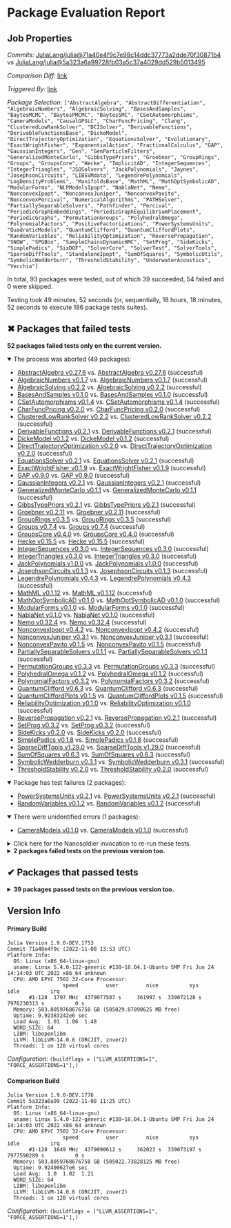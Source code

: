# Package Evaluation Report

## Job Properties

*Commits:* [JuliaLang/julia@71a40e4f9c7e98c14ddc37773a2dde70f30871b4](https://github.com/JuliaLang/julia/commit/71a40e4f9c7e98c14ddc37773a2dde70f30871b4) vs [JuliaLang/julia@5a323a6a99728fb03a5c37a4029dd529b5013495](https://github.com/JuliaLang/julia/commit/5a323a6a99728fb03a5c37a4029dd529b5013495)

*Comparison Diff:* [link](https://github.com/JuliaLang/julia/compare/5a323a6a99728fb03a5c37a4029dd529b5013495..71a40e4f9c7e98c14ddc37773a2dde70f30871b4)

*Triggered By:* [link](https://github.com/JuliaLang/julia/pull/44527#issuecomment-1307259868)

*Package Selection:* `["AbstractAlgebra", "AbstractDifferentiation", "AlgebraicNumbers", "AlgebraicSolving", "BasesAndSamples", "BaytesMCMC", "BaytesPMCMC", "BaytesSMC", "CSetAutomorphisms", "CameraModels", "CausalGPSLC", "CharFuncPricing", "Clang", "ClusteredLowRankSolver", "DCISolver", "DerivableFunctions", "DerivableFunctionsBase", "DickeModel", "DirectTrajectoryOptimization", "EquationsSolver", "Evolutionary", "ExactWrightFisher", "ExponentialAction", "FractionalCalculus", "GAP", "GaussianIntegers", "Gen", "GenParticleFilters", "GeneralizedMonteCarlo", "GibbsTypePriors", "Groebner", "GroupRings", "Groups", "GroupsCore", "Hecke", "ImplicitAD", "IntegerSequences", "IntegerTriangles", "JSOSolvers", "JackPolynomials", "Jaynes", "JosephsonCircuits", "LIBSVMdata", "LegendrePolynomials", "LogDensityProblems", "ManifoldsBase", "MathML", "MathOptSymbolicAD", "ModularForms", "NLPModelsIpopt", "NablaNet", "Nemo", "NonconvexIpopt", "NonconvexJuniper", "NonconvexPavito", "NonconvexPercival", "NumericalAlgorithms", "PATHSolver", "PartiallySeparableSolvers", "Pathfinder", "Percival", "PeriodicGraphEmbeddings", "PeriodicGraphEquilibriumPlacement", "PeriodicGraphs", "PermutationGroups", "PolyhedralOmega", "PolynomialFactors", "PositiveFactorizations", "PowerSystemsUnits", "QuadraticModels", "QuantumClifford", "QuantumCliffordPlots", "RandomVariables", "ReliabilityOptimization", "ReversePropagation", "SNOW", "SPGBox", "SampleChainsDynamicHMC", "SetProg", "SideKicks", "SimplePadics", "SixDOF", "SolverCore", "SolverTest", "SolverTools", "SparseDiffTools", "StandaloneIpopt", "SumOfSquares", "SymbolicUtils", "SymbolicWedderburn", "ThresholdStability", "UnderwaterAcoustics", "Vecchia"]`

In total, 93 packages were tested, out of which 39 succeeded, 54 failed and 0 were skipped.

Testing took 49 minutes, 52 seconds (or, sequentially, 18 hours, 18 minutes, 52 seconds to execute 186 package tests suites).


## ✖ Packages that failed tests

**52 packages failed tests only on the current version.**

<details open><summary>The process was aborted (49 packages):</summary>
<p>


- [AbstractAlgebra v0.27.6](https://s3.amazonaws.com/julialang-reports/nanosoldier/pkgeval/by_hash/71a40e4_vs_5a323a6/AbstractAlgebra.primary.log) vs. [AbstractAlgebra v0.27.6](https://s3.amazonaws.com/julialang-reports/nanosoldier/pkgeval/by_hash/71a40e4_vs_5a323a6/AbstractAlgebra.against.log) (successful)
- [AlgebraicNumbers v0.1.7](https://s3.amazonaws.com/julialang-reports/nanosoldier/pkgeval/by_hash/71a40e4_vs_5a323a6/AlgebraicNumbers.primary.log) vs. [AlgebraicNumbers v0.1.7](https://s3.amazonaws.com/julialang-reports/nanosoldier/pkgeval/by_hash/71a40e4_vs_5a323a6/AlgebraicNumbers.against.log) (successful)
- [AlgebraicSolving v0.2.2](https://s3.amazonaws.com/julialang-reports/nanosoldier/pkgeval/by_hash/71a40e4_vs_5a323a6/AlgebraicSolving.primary.log) vs. [AlgebraicSolving v0.2.2](https://s3.amazonaws.com/julialang-reports/nanosoldier/pkgeval/by_hash/71a40e4_vs_5a323a6/AlgebraicSolving.against.log) (successful)
- [BasesAndSamples v0.1.0](https://s3.amazonaws.com/julialang-reports/nanosoldier/pkgeval/by_hash/71a40e4_vs_5a323a6/BasesAndSamples.primary.log) vs. [BasesAndSamples v0.1.0](https://s3.amazonaws.com/julialang-reports/nanosoldier/pkgeval/by_hash/71a40e4_vs_5a323a6/BasesAndSamples.against.log) (successful)
- [CSetAutomorphisms v0.1.4](https://s3.amazonaws.com/julialang-reports/nanosoldier/pkgeval/by_hash/71a40e4_vs_5a323a6/CSetAutomorphisms.primary.log) vs. [CSetAutomorphisms v0.1.4](https://s3.amazonaws.com/julialang-reports/nanosoldier/pkgeval/by_hash/71a40e4_vs_5a323a6/CSetAutomorphisms.against.log) (successful)
- [CharFuncPricing v0.2.0](https://s3.amazonaws.com/julialang-reports/nanosoldier/pkgeval/by_hash/71a40e4_vs_5a323a6/CharFuncPricing.primary.log) vs. [CharFuncPricing v0.2.0](https://s3.amazonaws.com/julialang-reports/nanosoldier/pkgeval/by_hash/71a40e4_vs_5a323a6/CharFuncPricing.against.log) (successful)
- [ClusteredLowRankSolver v0.2.2](https://s3.amazonaws.com/julialang-reports/nanosoldier/pkgeval/by_hash/71a40e4_vs_5a323a6/ClusteredLowRankSolver.primary.log) vs. [ClusteredLowRankSolver v0.2.2](https://s3.amazonaws.com/julialang-reports/nanosoldier/pkgeval/by_hash/71a40e4_vs_5a323a6/ClusteredLowRankSolver.against.log) (successful)
- [DerivableFunctions v0.2.1](https://s3.amazonaws.com/julialang-reports/nanosoldier/pkgeval/by_hash/71a40e4_vs_5a323a6/DerivableFunctions.primary.log) vs. [DerivableFunctions v0.2.1](https://s3.amazonaws.com/julialang-reports/nanosoldier/pkgeval/by_hash/71a40e4_vs_5a323a6/DerivableFunctions.against.log) (successful)
- [DickeModel v0.1.2](https://s3.amazonaws.com/julialang-reports/nanosoldier/pkgeval/by_hash/71a40e4_vs_5a323a6/DickeModel.primary.log) vs. [DickeModel v0.1.2](https://s3.amazonaws.com/julialang-reports/nanosoldier/pkgeval/by_hash/71a40e4_vs_5a323a6/DickeModel.against.log) (successful)
- [DirectTrajectoryOptimization v0.2.0](https://s3.amazonaws.com/julialang-reports/nanosoldier/pkgeval/by_hash/71a40e4_vs_5a323a6/DirectTrajectoryOptimization.primary.log) vs. [DirectTrajectoryOptimization v0.2.0](https://s3.amazonaws.com/julialang-reports/nanosoldier/pkgeval/by_hash/71a40e4_vs_5a323a6/DirectTrajectoryOptimization.against.log) (successful)
- [EquationsSolver v0.2.1](https://s3.amazonaws.com/julialang-reports/nanosoldier/pkgeval/by_hash/71a40e4_vs_5a323a6/EquationsSolver.primary.log) vs. [EquationsSolver v0.2.1](https://s3.amazonaws.com/julialang-reports/nanosoldier/pkgeval/by_hash/71a40e4_vs_5a323a6/EquationsSolver.against.log) (successful)
- [ExactWrightFisher v0.1.9](https://s3.amazonaws.com/julialang-reports/nanosoldier/pkgeval/by_hash/71a40e4_vs_5a323a6/ExactWrightFisher.primary.log) vs. [ExactWrightFisher v0.1.9](https://s3.amazonaws.com/julialang-reports/nanosoldier/pkgeval/by_hash/71a40e4_vs_5a323a6/ExactWrightFisher.against.log) (successful)
- [GAP v0.9.0](https://s3.amazonaws.com/julialang-reports/nanosoldier/pkgeval/by_hash/71a40e4_vs_5a323a6/GAP.primary.log) vs. [GAP v0.9.0](https://s3.amazonaws.com/julialang-reports/nanosoldier/pkgeval/by_hash/71a40e4_vs_5a323a6/GAP.against.log) (successful)
- [GaussianIntegers v0.2.1](https://s3.amazonaws.com/julialang-reports/nanosoldier/pkgeval/by_hash/71a40e4_vs_5a323a6/GaussianIntegers.primary.log) vs. [GaussianIntegers v0.2.1](https://s3.amazonaws.com/julialang-reports/nanosoldier/pkgeval/by_hash/71a40e4_vs_5a323a6/GaussianIntegers.against.log) (successful)
- [GeneralizedMonteCarlo v0.1.1](https://s3.amazonaws.com/julialang-reports/nanosoldier/pkgeval/by_hash/71a40e4_vs_5a323a6/GeneralizedMonteCarlo.primary.log) vs. [GeneralizedMonteCarlo v0.1.1](https://s3.amazonaws.com/julialang-reports/nanosoldier/pkgeval/by_hash/71a40e4_vs_5a323a6/GeneralizedMonteCarlo.against.log) (successful)
- [GibbsTypePriors v0.2.1](https://s3.amazonaws.com/julialang-reports/nanosoldier/pkgeval/by_hash/71a40e4_vs_5a323a6/GibbsTypePriors.primary.log) vs. [GibbsTypePriors v0.2.1](https://s3.amazonaws.com/julialang-reports/nanosoldier/pkgeval/by_hash/71a40e4_vs_5a323a6/GibbsTypePriors.against.log) (successful)
- [Groebner v0.2.11](https://s3.amazonaws.com/julialang-reports/nanosoldier/pkgeval/by_hash/71a40e4_vs_5a323a6/Groebner.primary.log) vs. [Groebner v0.2.11](https://s3.amazonaws.com/julialang-reports/nanosoldier/pkgeval/by_hash/71a40e4_vs_5a323a6/Groebner.against.log) (successful)
- [GroupRings v0.3.5](https://s3.amazonaws.com/julialang-reports/nanosoldier/pkgeval/by_hash/71a40e4_vs_5a323a6/GroupRings.primary.log) vs. [GroupRings v0.3.5](https://s3.amazonaws.com/julialang-reports/nanosoldier/pkgeval/by_hash/71a40e4_vs_5a323a6/GroupRings.against.log) (successful)
- [Groups v0.7.4](https://s3.amazonaws.com/julialang-reports/nanosoldier/pkgeval/by_hash/71a40e4_vs_5a323a6/Groups.primary.log) vs. [Groups v0.7.4](https://s3.amazonaws.com/julialang-reports/nanosoldier/pkgeval/by_hash/71a40e4_vs_5a323a6/Groups.against.log) (successful)
- [GroupsCore v0.4.0](https://s3.amazonaws.com/julialang-reports/nanosoldier/pkgeval/by_hash/71a40e4_vs_5a323a6/GroupsCore.primary.log) vs. [GroupsCore v0.4.0](https://s3.amazonaws.com/julialang-reports/nanosoldier/pkgeval/by_hash/71a40e4_vs_5a323a6/GroupsCore.against.log) (successful)
- [Hecke v0.15.5](https://s3.amazonaws.com/julialang-reports/nanosoldier/pkgeval/by_hash/71a40e4_vs_5a323a6/Hecke.primary.log) vs. [Hecke v0.15.5](https://s3.amazonaws.com/julialang-reports/nanosoldier/pkgeval/by_hash/71a40e4_vs_5a323a6/Hecke.against.log) (successful)
- [IntegerSequences v0.3.0](https://s3.amazonaws.com/julialang-reports/nanosoldier/pkgeval/by_hash/71a40e4_vs_5a323a6/IntegerSequences.primary.log) vs. [IntegerSequences v0.3.0](https://s3.amazonaws.com/julialang-reports/nanosoldier/pkgeval/by_hash/71a40e4_vs_5a323a6/IntegerSequences.against.log) (successful)
- [IntegerTriangles v0.3.0](https://s3.amazonaws.com/julialang-reports/nanosoldier/pkgeval/by_hash/71a40e4_vs_5a323a6/IntegerTriangles.primary.log) vs. [IntegerTriangles v0.3.0](https://s3.amazonaws.com/julialang-reports/nanosoldier/pkgeval/by_hash/71a40e4_vs_5a323a6/IntegerTriangles.against.log) (successful)
- [JackPolynomials v1.0.0](https://s3.amazonaws.com/julialang-reports/nanosoldier/pkgeval/by_hash/71a40e4_vs_5a323a6/JackPolynomials.primary.log) vs. [JackPolynomials v1.0.0](https://s3.amazonaws.com/julialang-reports/nanosoldier/pkgeval/by_hash/71a40e4_vs_5a323a6/JackPolynomials.against.log) (successful)
- [JosephsonCircuits v0.1.3](https://s3.amazonaws.com/julialang-reports/nanosoldier/pkgeval/by_hash/71a40e4_vs_5a323a6/JosephsonCircuits.primary.log) vs. [JosephsonCircuits v0.1.3](https://s3.amazonaws.com/julialang-reports/nanosoldier/pkgeval/by_hash/71a40e4_vs_5a323a6/JosephsonCircuits.against.log) (successful)
- [LegendrePolynomials v0.4.3](https://s3.amazonaws.com/julialang-reports/nanosoldier/pkgeval/by_hash/71a40e4_vs_5a323a6/LegendrePolynomials.primary.log) vs. [LegendrePolynomials v0.4.3](https://s3.amazonaws.com/julialang-reports/nanosoldier/pkgeval/by_hash/71a40e4_vs_5a323a6/LegendrePolynomials.against.log) (successful)
- [MathML v0.1.12](https://s3.amazonaws.com/julialang-reports/nanosoldier/pkgeval/by_hash/71a40e4_vs_5a323a6/MathML.primary.log) vs. [MathML v0.1.12](https://s3.amazonaws.com/julialang-reports/nanosoldier/pkgeval/by_hash/71a40e4_vs_5a323a6/MathML.against.log) (successful)
- [MathOptSymbolicAD v0.1.0](https://s3.amazonaws.com/julialang-reports/nanosoldier/pkgeval/by_hash/71a40e4_vs_5a323a6/MathOptSymbolicAD.primary.log) vs. [MathOptSymbolicAD v0.1.0](https://s3.amazonaws.com/julialang-reports/nanosoldier/pkgeval/by_hash/71a40e4_vs_5a323a6/MathOptSymbolicAD.against.log) (successful)
- [ModularForms v0.1.0](https://s3.amazonaws.com/julialang-reports/nanosoldier/pkgeval/by_hash/71a40e4_vs_5a323a6/ModularForms.primary.log) vs. [ModularForms v0.1.0](https://s3.amazonaws.com/julialang-reports/nanosoldier/pkgeval/by_hash/71a40e4_vs_5a323a6/ModularForms.against.log) (successful)
- [NablaNet v0.1.0](https://s3.amazonaws.com/julialang-reports/nanosoldier/pkgeval/by_hash/71a40e4_vs_5a323a6/NablaNet.primary.log) vs. [NablaNet v0.1.0](https://s3.amazonaws.com/julialang-reports/nanosoldier/pkgeval/by_hash/71a40e4_vs_5a323a6/NablaNet.against.log) (successful)
- [Nemo v0.32.4](https://s3.amazonaws.com/julialang-reports/nanosoldier/pkgeval/by_hash/71a40e4_vs_5a323a6/Nemo.primary.log) vs. [Nemo v0.32.4](https://s3.amazonaws.com/julialang-reports/nanosoldier/pkgeval/by_hash/71a40e4_vs_5a323a6/Nemo.against.log) (successful)
- [NonconvexIpopt v0.4.2](https://s3.amazonaws.com/julialang-reports/nanosoldier/pkgeval/by_hash/71a40e4_vs_5a323a6/NonconvexIpopt.primary.log) vs. [NonconvexIpopt v0.4.2](https://s3.amazonaws.com/julialang-reports/nanosoldier/pkgeval/by_hash/71a40e4_vs_5a323a6/NonconvexIpopt.against.log) (successful)
- [NonconvexJuniper v0.3.1](https://s3.amazonaws.com/julialang-reports/nanosoldier/pkgeval/by_hash/71a40e4_vs_5a323a6/NonconvexJuniper.primary.log) vs. [NonconvexJuniper v0.3.1](https://s3.amazonaws.com/julialang-reports/nanosoldier/pkgeval/by_hash/71a40e4_vs_5a323a6/NonconvexJuniper.against.log) (successful)
- [NonconvexPavito v0.1.5](https://s3.amazonaws.com/julialang-reports/nanosoldier/pkgeval/by_hash/71a40e4_vs_5a323a6/NonconvexPavito.primary.log) vs. [NonconvexPavito v0.1.5](https://s3.amazonaws.com/julialang-reports/nanosoldier/pkgeval/by_hash/71a40e4_vs_5a323a6/NonconvexPavito.against.log) (successful)
- [PartiallySeparableSolvers v0.1.1](https://s3.amazonaws.com/julialang-reports/nanosoldier/pkgeval/by_hash/71a40e4_vs_5a323a6/PartiallySeparableSolvers.primary.log) vs. [PartiallySeparableSolvers v0.1.1](https://s3.amazonaws.com/julialang-reports/nanosoldier/pkgeval/by_hash/71a40e4_vs_5a323a6/PartiallySeparableSolvers.against.log) (successful)
- [PermutationGroups v0.3.3](https://s3.amazonaws.com/julialang-reports/nanosoldier/pkgeval/by_hash/71a40e4_vs_5a323a6/PermutationGroups.primary.log) vs. [PermutationGroups v0.3.3](https://s3.amazonaws.com/julialang-reports/nanosoldier/pkgeval/by_hash/71a40e4_vs_5a323a6/PermutationGroups.against.log) (successful)
- [PolyhedralOmega v0.1.2](https://s3.amazonaws.com/julialang-reports/nanosoldier/pkgeval/by_hash/71a40e4_vs_5a323a6/PolyhedralOmega.primary.log) vs. [PolyhedralOmega v0.1.2](https://s3.amazonaws.com/julialang-reports/nanosoldier/pkgeval/by_hash/71a40e4_vs_5a323a6/PolyhedralOmega.against.log) (successful)
- [PolynomialFactors v0.3.2](https://s3.amazonaws.com/julialang-reports/nanosoldier/pkgeval/by_hash/71a40e4_vs_5a323a6/PolynomialFactors.primary.log) vs. [PolynomialFactors v0.3.2](https://s3.amazonaws.com/julialang-reports/nanosoldier/pkgeval/by_hash/71a40e4_vs_5a323a6/PolynomialFactors.against.log) (successful)
- [QuantumClifford v0.6.3](https://s3.amazonaws.com/julialang-reports/nanosoldier/pkgeval/by_hash/71a40e4_vs_5a323a6/QuantumClifford.primary.log) vs. [QuantumClifford v0.6.3](https://s3.amazonaws.com/julialang-reports/nanosoldier/pkgeval/by_hash/71a40e4_vs_5a323a6/QuantumClifford.against.log) (successful)
- [QuantumCliffordPlots v0.1.5](https://s3.amazonaws.com/julialang-reports/nanosoldier/pkgeval/by_hash/71a40e4_vs_5a323a6/QuantumCliffordPlots.primary.log) vs. [QuantumCliffordPlots v0.1.5](https://s3.amazonaws.com/julialang-reports/nanosoldier/pkgeval/by_hash/71a40e4_vs_5a323a6/QuantumCliffordPlots.against.log) (successful)
- [ReliabilityOptimization v0.1.0](https://s3.amazonaws.com/julialang-reports/nanosoldier/pkgeval/by_hash/71a40e4_vs_5a323a6/ReliabilityOptimization.primary.log) vs. [ReliabilityOptimization v0.1.0](https://s3.amazonaws.com/julialang-reports/nanosoldier/pkgeval/by_hash/71a40e4_vs_5a323a6/ReliabilityOptimization.against.log) (successful)
- [ReversePropagation v0.2.1](https://s3.amazonaws.com/julialang-reports/nanosoldier/pkgeval/by_hash/71a40e4_vs_5a323a6/ReversePropagation.primary.log) vs. [ReversePropagation v0.2.1](https://s3.amazonaws.com/julialang-reports/nanosoldier/pkgeval/by_hash/71a40e4_vs_5a323a6/ReversePropagation.against.log) (successful)
- [SetProg v0.3.2](https://s3.amazonaws.com/julialang-reports/nanosoldier/pkgeval/by_hash/71a40e4_vs_5a323a6/SetProg.primary.log) vs. [SetProg v0.3.2](https://s3.amazonaws.com/julialang-reports/nanosoldier/pkgeval/by_hash/71a40e4_vs_5a323a6/SetProg.against.log) (successful)
- [SideKicks v0.2.0](https://s3.amazonaws.com/julialang-reports/nanosoldier/pkgeval/by_hash/71a40e4_vs_5a323a6/SideKicks.primary.log) vs. [SideKicks v0.2.0](https://s3.amazonaws.com/julialang-reports/nanosoldier/pkgeval/by_hash/71a40e4_vs_5a323a6/SideKicks.against.log) (successful)
- [SimplePadics v0.1.8](https://s3.amazonaws.com/julialang-reports/nanosoldier/pkgeval/by_hash/71a40e4_vs_5a323a6/SimplePadics.primary.log) vs. [SimplePadics v0.1.8](https://s3.amazonaws.com/julialang-reports/nanosoldier/pkgeval/by_hash/71a40e4_vs_5a323a6/SimplePadics.against.log) (successful)
- [SparseDiffTools v1.29.0](https://s3.amazonaws.com/julialang-reports/nanosoldier/pkgeval/by_hash/71a40e4_vs_5a323a6/SparseDiffTools.primary.log) vs. [SparseDiffTools v1.29.0](https://s3.amazonaws.com/julialang-reports/nanosoldier/pkgeval/by_hash/71a40e4_vs_5a323a6/SparseDiffTools.against.log) (successful)
- [SumOfSquares v0.6.3](https://s3.amazonaws.com/julialang-reports/nanosoldier/pkgeval/by_hash/71a40e4_vs_5a323a6/SumOfSquares.primary.log) vs. [SumOfSquares v0.6.3](https://s3.amazonaws.com/julialang-reports/nanosoldier/pkgeval/by_hash/71a40e4_vs_5a323a6/SumOfSquares.against.log) (successful)
- [SymbolicWedderburn v0.3.1](https://s3.amazonaws.com/julialang-reports/nanosoldier/pkgeval/by_hash/71a40e4_vs_5a323a6/SymbolicWedderburn.primary.log) vs. [SymbolicWedderburn v0.3.1](https://s3.amazonaws.com/julialang-reports/nanosoldier/pkgeval/by_hash/71a40e4_vs_5a323a6/SymbolicWedderburn.against.log) (successful)
- [ThresholdStability v0.2.0](https://s3.amazonaws.com/julialang-reports/nanosoldier/pkgeval/by_hash/71a40e4_vs_5a323a6/ThresholdStability.primary.log) vs. [ThresholdStability v0.2.0](https://s3.amazonaws.com/julialang-reports/nanosoldier/pkgeval/by_hash/71a40e4_vs_5a323a6/ThresholdStability.against.log) (successful)

</p>
</details>

<details open><summary>Package has test failures (2 packages):</summary>
<p>


- [PowerSystemsUnits v0.2.1](https://s3.amazonaws.com/julialang-reports/nanosoldier/pkgeval/by_hash/71a40e4_vs_5a323a6/PowerSystemsUnits.primary.log) vs. [PowerSystemsUnits v0.2.1](https://s3.amazonaws.com/julialang-reports/nanosoldier/pkgeval/by_hash/71a40e4_vs_5a323a6/PowerSystemsUnits.against.log) (successful)
- [RandomVariables v0.1.2](https://s3.amazonaws.com/julialang-reports/nanosoldier/pkgeval/by_hash/71a40e4_vs_5a323a6/RandomVariables.primary.log) vs. [RandomVariables v0.1.2](https://s3.amazonaws.com/julialang-reports/nanosoldier/pkgeval/by_hash/71a40e4_vs_5a323a6/RandomVariables.against.log) (successful)

</p>
</details>

<details open><summary>There were unidentified errors (1 packages):</summary>
<p>


- [CameraModels v0.1.0](https://s3.amazonaws.com/julialang-reports/nanosoldier/pkgeval/by_hash/71a40e4_vs_5a323a6/CameraModels.primary.log) vs. [CameraModels v0.1.0](https://s3.amazonaws.com/julialang-reports/nanosoldier/pkgeval/by_hash/71a40e4_vs_5a323a6/CameraModels.against.log) (successful)

</p>
</details>

<details><summary>Click here for the Nanosoldier invocation to re-run these tests.</summary>
<p>

```
@nanosoldier `runtests(["AbstractAlgebra", "AlgebraicNumbers", "AlgebraicSolving", "BasesAndSamples", "CSetAutomorphisms", "CameraModels", "CharFuncPricing", "ClusteredLowRankSolver", "DerivableFunctions", "DickeModel", "DirectTrajectoryOptimization", "EquationsSolver", "ExactWrightFisher", "GAP", "GaussianIntegers", "GeneralizedMonteCarlo", "GibbsTypePriors", "Groebner", "GroupRings", "Groups", "GroupsCore", "Hecke", "IntegerSequences", "IntegerTriangles", "JackPolynomials", "JosephsonCircuits", "LegendrePolynomials", "MathML", "MathOptSymbolicAD", "ModularForms", "NablaNet", "Nemo", "NonconvexIpopt", "NonconvexJuniper", "NonconvexPavito", "PartiallySeparableSolvers", "PermutationGroups", "PolyhedralOmega", "PolynomialFactors", "PowerSystemsUnits", "QuantumClifford", "QuantumCliffordPlots", "RandomVariables", "ReliabilityOptimization", "ReversePropagation", "SetProg", "SideKicks", "SimplePadics", "SparseDiffTools", "SumOfSquares", "SymbolicWedderburn", "ThresholdStability"], vs = ":master", configuration = (buildflags = ["LLVM_ASSERTIONS=1", "FORCE_ASSERTIONS=1"],), vs_configuration = (buildflags = ["LLVM_ASSERTIONS=1", "FORCE_ASSERTIONS=1"],))`
```

Note that Nanosoldier defaults to running the primary tests under `rr`, which itself may be a source of failures.
To disable this, add `configuration = (rr=false,)` as an argument to the `runtests` invocation.

</p>
</details>


<details><summary><strong>2 packages failed tests on the previous version too.</strong></summary>
<p>

<details open><summary>The process was aborted (2 packages):</summary>
<p>


- [DerivableFunctionsBase v0.1.3](https://s3.amazonaws.com/julialang-reports/nanosoldier/pkgeval/by_hash/71a40e4_vs_5a323a6/DerivableFunctionsBase.primary.log)
- [FractionalCalculus v0.2.10](https://s3.amazonaws.com/julialang-reports/nanosoldier/pkgeval/by_hash/71a40e4_vs_5a323a6/FractionalCalculus.primary.log)

</p>
</details>

</p>
</details>


## ✔ Packages that passed tests

<details><summary><strong>39 packages passed tests on the previous version too.</strong></summary>
<p>

- [AbstractDifferentiation v0.4.3](https://s3.amazonaws.com/julialang-reports/nanosoldier/pkgeval/by_hash/71a40e4_vs_5a323a6/AbstractDifferentiation.primary.log)
- [BaytesMCMC v0.2.9](https://s3.amazonaws.com/julialang-reports/nanosoldier/pkgeval/by_hash/71a40e4_vs_5a323a6/BaytesMCMC.primary.log)
- [BaytesPMCMC v0.2.5](https://s3.amazonaws.com/julialang-reports/nanosoldier/pkgeval/by_hash/71a40e4_vs_5a323a6/BaytesPMCMC.primary.log)
- [BaytesSMC v0.2.15](https://s3.amazonaws.com/julialang-reports/nanosoldier/pkgeval/by_hash/71a40e4_vs_5a323a6/BaytesSMC.primary.log)
- [CausalGPSLC v1.0.1](https://s3.amazonaws.com/julialang-reports/nanosoldier/pkgeval/by_hash/71a40e4_vs_5a323a6/CausalGPSLC.primary.log)
- [Clang v0.16.6](https://s3.amazonaws.com/julialang-reports/nanosoldier/pkgeval/by_hash/71a40e4_vs_5a323a6/Clang.primary.log)
- [DCISolver v0.4.2](https://s3.amazonaws.com/julialang-reports/nanosoldier/pkgeval/by_hash/71a40e4_vs_5a323a6/DCISolver.primary.log)
- [Evolutionary v0.11.1](https://s3.amazonaws.com/julialang-reports/nanosoldier/pkgeval/by_hash/71a40e4_vs_5a323a6/Evolutionary.primary.log)
- [ExponentialAction v0.2.4](https://s3.amazonaws.com/julialang-reports/nanosoldier/pkgeval/by_hash/71a40e4_vs_5a323a6/ExponentialAction.primary.log)
- [Gen v0.4.5](https://s3.amazonaws.com/julialang-reports/nanosoldier/pkgeval/by_hash/71a40e4_vs_5a323a6/Gen.primary.log)
- [GenParticleFilters v0.1.7](https://s3.amazonaws.com/julialang-reports/nanosoldier/pkgeval/by_hash/71a40e4_vs_5a323a6/GenParticleFilters.primary.log)
- [ImplicitAD v0.2.2](https://s3.amazonaws.com/julialang-reports/nanosoldier/pkgeval/by_hash/71a40e4_vs_5a323a6/ImplicitAD.primary.log)
- [JSOSolvers v0.9.2](https://s3.amazonaws.com/julialang-reports/nanosoldier/pkgeval/by_hash/71a40e4_vs_5a323a6/JSOSolvers.primary.log)
- [Jaynes v0.1.33](https://s3.amazonaws.com/julialang-reports/nanosoldier/pkgeval/by_hash/71a40e4_vs_5a323a6/Jaynes.primary.log)
- [LIBSVMdata v0.1.0](https://s3.amazonaws.com/julialang-reports/nanosoldier/pkgeval/by_hash/71a40e4_vs_5a323a6/LIBSVMdata.primary.log)
- [LogDensityProblems v1.0.2](https://s3.amazonaws.com/julialang-reports/nanosoldier/pkgeval/by_hash/71a40e4_vs_5a323a6/LogDensityProblems.primary.log)
- [ManifoldsBase v0.13.24](https://s3.amazonaws.com/julialang-reports/nanosoldier/pkgeval/by_hash/71a40e4_vs_5a323a6/ManifoldsBase.primary.log)
- [NLPModelsIpopt v0.10.0](https://s3.amazonaws.com/julialang-reports/nanosoldier/pkgeval/by_hash/71a40e4_vs_5a323a6/NLPModelsIpopt.primary.log)
- [NonconvexPercival v0.1.3](https://s3.amazonaws.com/julialang-reports/nanosoldier/pkgeval/by_hash/71a40e4_vs_5a323a6/NonconvexPercival.primary.log)
- [NumericalAlgorithms v0.1.6](https://s3.amazonaws.com/julialang-reports/nanosoldier/pkgeval/by_hash/71a40e4_vs_5a323a6/NumericalAlgorithms.primary.log)
- [PATHSolver v1.3.0](https://s3.amazonaws.com/julialang-reports/nanosoldier/pkgeval/by_hash/71a40e4_vs_5a323a6/PATHSolver.primary.log)
- [Pathfinder v0.5.1](https://s3.amazonaws.com/julialang-reports/nanosoldier/pkgeval/by_hash/71a40e4_vs_5a323a6/Pathfinder.primary.log)
- [Percival v0.6.0](https://s3.amazonaws.com/julialang-reports/nanosoldier/pkgeval/by_hash/71a40e4_vs_5a323a6/Percival.primary.log)
- [PeriodicGraphEmbeddings v0.2.2](https://s3.amazonaws.com/julialang-reports/nanosoldier/pkgeval/by_hash/71a40e4_vs_5a323a6/PeriodicGraphEmbeddings.primary.log)
- [PeriodicGraphEquilibriumPlacement v0.2.0](https://s3.amazonaws.com/julialang-reports/nanosoldier/pkgeval/by_hash/71a40e4_vs_5a323a6/PeriodicGraphEquilibriumPlacement.primary.log)
- [PeriodicGraphs v0.9.5](https://s3.amazonaws.com/julialang-reports/nanosoldier/pkgeval/by_hash/71a40e4_vs_5a323a6/PeriodicGraphs.primary.log)
- [PositiveFactorizations v0.2.4](https://s3.amazonaws.com/julialang-reports/nanosoldier/pkgeval/by_hash/71a40e4_vs_5a323a6/PositiveFactorizations.primary.log)
- [QuadraticModels v0.9.3](https://s3.amazonaws.com/julialang-reports/nanosoldier/pkgeval/by_hash/71a40e4_vs_5a323a6/QuadraticModels.primary.log)
- [SNOW v0.3.0](https://s3.amazonaws.com/julialang-reports/nanosoldier/pkgeval/by_hash/71a40e4_vs_5a323a6/SNOW.primary.log)
- [SPGBox v0.5.5](https://s3.amazonaws.com/julialang-reports/nanosoldier/pkgeval/by_hash/71a40e4_vs_5a323a6/SPGBox.primary.log)
- [SampleChainsDynamicHMC v0.3.5](https://s3.amazonaws.com/julialang-reports/nanosoldier/pkgeval/by_hash/71a40e4_vs_5a323a6/SampleChainsDynamicHMC.primary.log)
- [SixDOF v0.1.0](https://s3.amazonaws.com/julialang-reports/nanosoldier/pkgeval/by_hash/71a40e4_vs_5a323a6/SixDOF.primary.log)
- [SolverCore v0.3.2](https://s3.amazonaws.com/julialang-reports/nanosoldier/pkgeval/by_hash/71a40e4_vs_5a323a6/SolverCore.primary.log)
- [SolverTest v0.3.7](https://s3.amazonaws.com/julialang-reports/nanosoldier/pkgeval/by_hash/71a40e4_vs_5a323a6/SolverTest.primary.log)
- [SolverTools v0.8.1](https://s3.amazonaws.com/julialang-reports/nanosoldier/pkgeval/by_hash/71a40e4_vs_5a323a6/SolverTools.primary.log)
- [StandaloneIpopt v0.2.0](https://s3.amazonaws.com/julialang-reports/nanosoldier/pkgeval/by_hash/71a40e4_vs_5a323a6/StandaloneIpopt.primary.log)
- [SymbolicUtils v0.19.11](https://s3.amazonaws.com/julialang-reports/nanosoldier/pkgeval/by_hash/71a40e4_vs_5a323a6/SymbolicUtils.primary.log)
- [UnderwaterAcoustics v0.2.0](https://s3.amazonaws.com/julialang-reports/nanosoldier/pkgeval/by_hash/71a40e4_vs_5a323a6/UnderwaterAcoustics.primary.log)
- [Vecchia v0.9.0](https://s3.amazonaws.com/julialang-reports/nanosoldier/pkgeval/by_hash/71a40e4_vs_5a323a6/Vecchia.primary.log)

</p>
</details>


## Version Info

#### Primary Build

```
Julia Version 1.9.0-DEV.1753
Commit 71a40e4f9c (2022-11-08 13:53 UTC)
Platform Info:
  OS: Linux (x86_64-linux-gnu)
  uname: Linux 5.4.0-122-generic #138~18.04.1-Ubuntu SMP Fri Jun 24 14:14:03 UTC 2022 x86_64 unknown
  CPU: AMD EPYC 7502 32-Core Processor: 
                  speed         user         nice          sys         idle          irq
       #1-128  1797 MHz  4379077507 s     361997 s  339072128 s  7976230313 s          0 s
  Memory: 503.8059768676758 GB (505029.87890625 MB free)
  Uptime: 9.92383242e6 sec
  Load Avg:  1.01  1.06  1.48
  WORD_SIZE: 64
  LIBM: libopenlibm
  LLVM: libLLVM-14.0.6 (ORCJIT, znver2)
  Threads: 1 on 128 virtual cores

```
*Configuration*: `(buildflags = ["LLVM_ASSERTIONS=1", "FORCE_ASSERTIONS=1"],)`

#### Comparison Build

```
Julia Version 1.9.0-DEV.1776
Commit 5a323a6a99 (2022-11-08 11:25 UTC)
Platform Info:
  OS: Linux (x86_64-linux-gnu)
  uname: Linux 5.4.0-122-generic #138~18.04.1-Ubuntu SMP Fri Jun 24 14:14:03 UTC 2022 x86_64 unknown
  CPU: AMD EPYC 7502 32-Core Processor: 
                  speed         user         nice          sys         idle          irq
       #1-128  1649 MHz  4379090612 s     362023 s  339073197 s  7977590289 s          0 s
  Memory: 503.8059768676758 GB (505022.73828125 MB free)
  Uptime: 9.92490627e6 sec
  Load Avg:  1.0  1.02  1.21
  WORD_SIZE: 64
  LIBM: libopenlibm
  LLVM: libLLVM-14.0.6 (ORCJIT, znver2)
  Threads: 1 on 128 virtual cores

```
*Configuration*: `(buildflags = ["LLVM_ASSERTIONS=1", "FORCE_ASSERTIONS=1"],)`
<!-- Generated on 2022-11-08T12:16:51.995 -->
